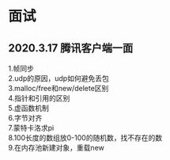 # 面试
## 2020.3.17 腾讯客户端一面
1.帧同步<br>
2.udp的原因，udp如何避免丢包<br>
3.malloc/free和new/delete区别<br>
4.指针和引用的区别<br>
5.虚函数机制<br>
6.字节对齐<br>
7.蒙特卡洛求pi<br>
8.100长度的数组放0-100的随机数，找不存在的数<br>
9.在内存池新建对象，重载new<br>
